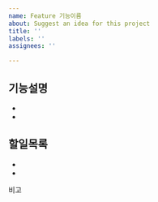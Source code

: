 ```yaml
---
name: Feature 기능이름
about: Suggest an idea for this project
title: ''
labels: ''
assignees: ''

---
```


기능설명
-
-
-
할일목록
-
-
-
비고
